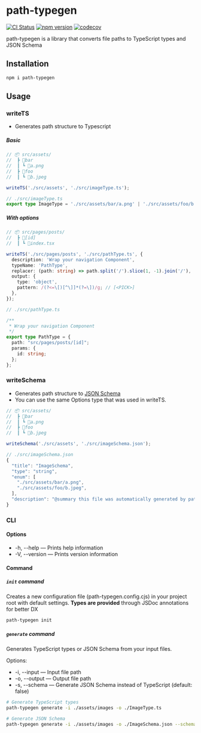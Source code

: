 # path-typegen

[![CI Status](https://github.com/SaeWooKKang/path-typegen/actions/workflows/ci.yml/badge.svg)](https://github.com/SaeWooKKang/path-typegen/actions/workflows/ci.yml)
[![npm version](https://badge.fury.io/js/path-typegen.svg)](https://www.npmjs.com/package/path-typegen)
[![codecov](https://codecov.io/github/SaeWooKKang/path-typegen/graph/badge.svg?token=2U4N55K5EB)](https://codecov.io/github/SaeWooKKang/path-typegen)

path-typegen is a library that converts file paths to TypeScript types and JSON Schema


## Installation

``` bash
npm i path-typegen
```

## Usage

### writeTS
- Generates path structure to Typescript

##### Basic
``` ts
// 📦 src/assets/
//  ┣ 📂bar
//  ┃ ┗ 📜a.png
//  ┣ 📂foo
//  ┃ ┗ 📜b.jpeg

writeTS('./src/assets', './src/imageType.ts');

// ./src/imageType.ts
export type ImageType = './src/assets/bar/a.png' | './src/assets/foo/b.jpeg'
```

##### With options

``` ts
// 📦 src/pages/posts/
//  ┣ 📂[id]
//  ┃ ┗ 📜index.tsx

writeTS('./src/pages/posts', './src/pathType.ts', {
  description: 'Wrap your navigation Component',
  typeName: 'PathType',
  replacer: (path: string) => path.split('/').slice(1, -1).join('/'),
  output: {
    type: 'object',
    pattern: /(?<=\[)[^\]]*(?=\])/g; // [<PICK>]
  },
});

// ./src/pathType.ts

/** 
 * Wrap your navigation Component
 */
export type PathType = {
  path: "src/pages/posts/[id]";
  params: {
    id: string;
  };
};
```

### writeSchema
- Generates path structure to [JSON Schema](https://json-schema.org/)
- You can use the same Options type that was used in writeTS.

``` ts
// 📦 src/assets/
//  ┣ 📂bar
//  ┃ ┗ 📜a.png
//  ┣ 📂foo
//  ┃ ┗ 📜b.jpeg

writeSchema('./src/assets', './src/imageSchema.json');

// ./src/imageSchema.json
{
  "title": "ImageSchema",
  "type": "string",
  "enum": [
    "./src/assets/bar/a.png",
    "./src/assets/foo/b.jpeg",
  ],
  "description": "@summary this file was automatically generated by path-typegen"
}
```

### CLI

#### Options
- -h, --help — Prints help information
- -V, --version — Prints version information

#### Command

##### `init` command
Creates a new configuration file (path-typegen.config.cjs) in your project root with default settings. **Types are provided** through JSDoc annotations for better DX

``` bash
path-typegen init
```

##### `generate` command
Generates TypeScript types or JSON Schema from your input files.

Options:
- -i, --input <path> — Input file path
- -o, --output <path> — Output file path
- -s, --schema — Generate JSON Schema instead of TypeScript (default: false)

``` bash
# Generate TypeScript types
path-typegen generate -i ./assets/images -o ./ImageType.ts

# Generate JSON Schema
path-typegen generate -i ./assets/images -o ./ImageSchema.json --schema
```
